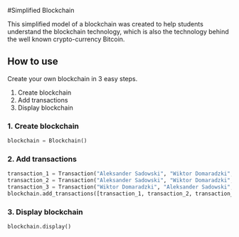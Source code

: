 #Simplified Blockchain

This simplified model of a blockchain was created to help students understand the blockchain technology, which is also the technology behind the well known crypto-currency Bitcoin.

## How to use
Create your own blockchain in 3 easy steps.
1. Create blockchain
2. Add transactions
3. Display blockchain

### 1. Create blockchain
```python
blockchain = Blockchain()
```
### 2. Add transactions
```python
transaction_1 = Transaction("Aleksander Sadowski", "Wiktor Domaradzki", 1.00)
transaction_2 = Transaction("Aleksander Sadowski", "Wiktor Domaradzki", 2.50)
transaction_3 = Transaction("Wiktor Domaradzki", "Aleksander Sadowski", 3.50)
blockchain.add_transactions([transaction_1, transaction_2, transaction_3])
```
### 3. Display blockchain
```python
blockchain.display()
```
